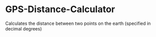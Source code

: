 # GPS-Distance-Calculator
Calculates the distance between two points on the earth (specified in decimal degrees)
